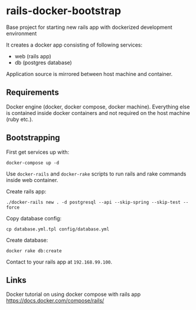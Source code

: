 # rails-docker-bootstrap

Base project for starting new rails app with dockerized development environment

It creates a docker app consisting of following services:
- web (rails app)
- db (postgres database)

Application source is mirrored between host machine and container.

## Requirements

Docker engine (docker, docker compose, docker machine). Everything else is contained inside docker containers and not required on the host machine (ruby etc.).

## Bootstrapping

First get services up with:

```
docker-compose up -d
```

Use `docker-rails` and `docker-rake` scripts to run rails and rake commands inside web container.

Create rails app:

```
./docker-rails new . -d postgresql --api --skip-spring --skip-test --force
```

Copy database config:

```
cp database.yml.tpl config/database.yml
```

Create database:

```
docker rake db:create
```

Contact to your rails app at `192.168.99.100`.

## Links

Docker tutorial on using docker compose with rails app https://docs.docker.com/compose/rails/
